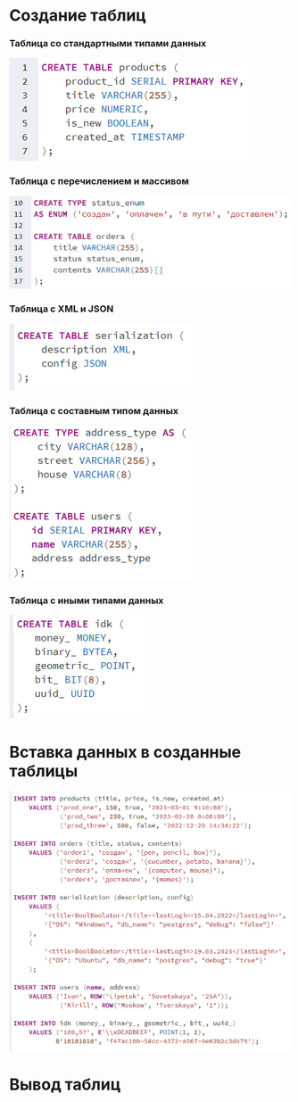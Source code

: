 # Создание таблиц

### Таблица со стандартными типами данных

![](./images/create1.jpg)


### Таблица с перечислением и массивом

![](./images/create2.jpg)


### Таблица с XML и JSON

![](./images/create3.jpg)


### Таблица с составным типом данных

![](./images/create4.jpg)


### Таблица с иными типами данных

![](./images/create5.jpg)


# Вставка данных в созданные таблицы

![](./images/insert.jpg)


# Вывод таблиц

